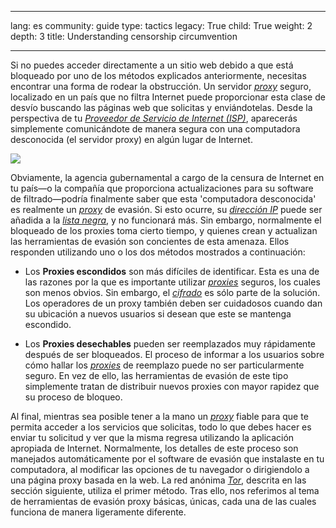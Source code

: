 

---

lang: es
community: guide
type: tactics
legacy: True
child: True
weight: 2
depth: 3
title: Understanding censorship circumvention

---

<p>Si no puedes acceder directamente a un sitio web debido a que está bloqueado por uno de los métodos explicados anteriormente, necesitas encontrar una forma de rodear la obstrucción. Un servidor <em><a href="/es/glossary#Proxy" title="Proxy">proxy</a></em> seguro, localizado en un país que no filtra Internet puede proporcionar esta clase de desvío buscando las páginas web que solicitas y enviándotelas. Desde la perspectiva de tu <a href="/es/glossary#ISP" title="Proveedor de Servicio de Internet (ISP)"><em>Proveedor de Servicio de Internet (ISP)</em></a>, aparecerás simplemente comunicándote de manera segura con una computadora desconocida (el servidor proxy) en algún lugar de Internet.</p>

<p><img border="0" src="/sites/securitybkp.ngoinabox.org/security/files/img/2-es.png" /></p>

<p>Obviamente, la agencia gubernamental a cargo de la censura de Internet en tu país—o la compañía que proporciona actualizaciones para su software de filtrado—podría finalmente saber que esta 'computadora desconocida' es realmente un <em><a href="/es/glossary#Proxy" title="Proxy">proxy</a></em> de evasión. Si esto ocurre, su <a href="/es/glossary#IP" title="Dirección de Protocolo de Internet (Dirección IP)"><em>dirección IP</em></a> puede ser añadida a la <a href="/es/glossary#Lista_negra" title="Lista negra"><em>lista negra</em></a>, y no funcionará más. Sin embargo, normalmente el bloqueado de los proxies toma cierto tiempo, y quienes crean y actualizan las herramientas de evasión son concientes de esta amenaza. Ellos responden utilizando uno o los dos métodos mostrados a continuación:</p>

<ul>
	<li>Los <strong>Proxies escondidos</strong> son más difíciles de identificar. Esta es una de las razones por la que es importante utilizar <em><a href="/es/glossary#Proxy" title="Proxy">proxies</a></em> seguros, los cuales son menos obvios. Sin embargo, el <em><a href="/es/glossary#Cifrado" title="Cifrado">cifrado</a></em> es sólo parte de la solución. Los operadores de un proxy también deben ser cuidadosos cuando dan su ubicación a nuevos usuarios si desean que este se mantenga escondido.</li>
</ul>

<ul>
	<li>Los <strong>Proxies desechables</strong> pueden ser reemplazados muy rápidamente después de ser bloqueados. El proceso de informar a los usuarios sobre cómo hallar los <em><a href="/es/glossary#Proxy" title="Proxy">proxies</a></em> de reemplazo puede no ser particularmente seguro. En vez de ello, las herramientas de evasión de este tipo simplemente tratan de distribuir nuevos proxies con mayor rapidez que su proceso de bloqueo.</li>
</ul>

<p>Al final, mientras sea posible tener a la mano un <em><a href="/es/glossary#Proxy" title="Proxy">proxy</a></em> fiable para que te permita acceder a los servicios que solicitas, todo lo que debes hacer es enviar tu solicitud y ver que la misma regresa utilizando la aplicación apropiada de Internet. Normalmente, los detalles de este proceso son manejados automáticamente por el software de evasión que instalaste en tu computadora, al modificar las opciones de tu navegador o dirigiendolo a una página proxy basada en la web. La red anónima <em><a href="/es/glossary#Tor" title="Tor">Tor</a></em>, descrita en las sección siguiente, utiliza el primer método. Tras ello, nos referimos al tema de herramientas de evasión proxy básicas, únicas, cada una de las cuales funciona de manera ligeramente diferente.</p>

<p>&nbsp;</p>


